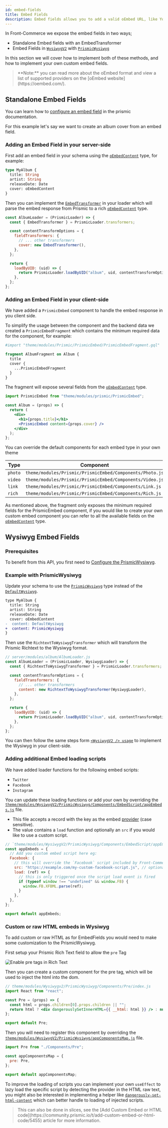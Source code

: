 ```yaml
---
id: embed-fields
title: Embed Fields
description: Embed fields allows you to add a valid oEmbed URL, like YouTube, Vimeo, or Spotify, to generate embed html content, or add your own custom embed content. This guide explains how the default implementation work and how to customize it.
---
```


In Front-Commerce we expose the embed fields in two ways;

- Standalone Embed fields with an EmbedTransformer
- Embed Fields in [`WysiwygV2`](/docs/advanced/theme/wysiwyg.html#lt-WysiwygV2-gt-usage) with [`PrismicWysiwyg`](/docs/advanced/theme/wysiwyg-platform.html#PrismicWysiwyg)

In this section we will cover how to implement both of these methods, and how to implement your own custom embed fields.

<blockquote class="info">
**Note:** you can read more about the oEmbed format and view a list of supported providers on the [oEmbed website](https://oembed.com/).
</blockquote>

## Standalone Embed Fields

You can learn how to [configure an embed field](https://prismic.io/docs/core-concepts/embed) in the prismic documentation.

For this example let's say we want to create an album cover from an embed field.

### Adding an Embed Field in your server-side

First add an embed field in your schema using the [`oEmbedContent`](https://gitlab.com/front-commerce/front-commerce-prismic/-/blob/main/prismic/server/modules/prismic/core/schema.gql) type, for example:

```graphql
type MyAlbum {
  title: String
  artist: String
  releaseDate: Date
  cover: oEmbedContent
}
```

Then you can implement the [`EmbedTransformer`](https://gitlab.com/front-commerce/front-commerce-prismic/-/blob/main/prismic/server/modules/prismic/core/loaders/transformers/Embed.js) in your loader which will parse the embed response from Prismic to a rich [`oEmbedContent`](https://gitlab.com/front-commerce/front-commerce-prismic/-/blob/main/prismic/server/modules/prismic/core/schema.gql) type.

```js
const AlbumLoader = (PrismicLoader) => {
  const { EmbedTransformer } = PrismicLoader.transformers;

  const contentTransformOptions = {
    fieldTransformers: {
      // ... other transformers
      cover: new EmbedTransformer(),
    },
  };

  return {
    loadByUID: (uid) => {
      return PrismicLoader.loadByUID("album", uid, contentTransformOptions);
    },
  };
};
```

### Adding an Embed Field in your client-side

We have added a `PrismicEmbed` component to handle the embed response in you client side.

To simplify the usage between the component and the backend data we created a `PrismicEmbedFragment` which contains the minimum required data for the component, for example:

```graphql
#import "theme/modules/Prismic/PrismicEmbed/PrismicEmbedFragment.gql"

fragment AlbumFragment on Album {
  title
  cover {
    ...PrismicEmbedFragment
  }
}
```

The fragment will expose several fields from the [`oEmbedContent`](https://gitlab.com/front-commerce/front-commerce-prismic/-/blob/main/prismic/server/modules/prismic/core/schema.gql) type.

```jsx
import PrismicEmbed from "theme/modules/prismic/PrismicEmbed";

const Album = (props) => {
  return (
    <div>
      <h1>{props.title}</h1>
      <PrismicEmbed content={props.cover} />
    </div>
  );
};
```

You can override the default components for each embed type in your own theme

| Type    | Component                                                |
| ------- | -------------------------------------------------------- |
| `photo` | `theme/modules/Prismic/PrismicEmbed/Components/Photo.js` |
| `video` | `theme/modules/Prismic/PrismicEmbed/Components/Video.js` |
| `link`  | `theme/modules/Prismic/PrismicEmbed/Components/Link.js`  |
| `rich`  | `theme/modules/Prismic/PrismicEmbed/Components/Rich.js`  |

As mentioned above, the fragment only exposes the minimum required fields for the PrismicEmbed component, if you would like to create your own custom embed component you can refer to all the available fields on the [`oEmbedContent`](https://gitlab.com/front-commerce/front-commerce-prismic/-/blob/main/prismic/server/modules/prismic/core/schema.gql) type.

## Wysiwyg Embed Fields

### Prerequisites

To benefit from this API, you first need to [Configure the PrismicWysiwyg](/docs/prismic/installation.html#Optional-Configure-the-PrismicWysiwyg).

### Example with PrismicWysiwyg

Update your schema to use the [`PrismicWysiwyg`](/docs/advanced/theme/wysiwyg-platform.html#PrismicWysiwyg) type instead of the [`DefaultWysiwyg`](/docs/advanced/theme/wysiwyg-platform.html#DefaultWysiwyg).

```diff
type MyAlbum {
  title: String
  artist: String
  releaseDate: Date
  cover: oEmbedContent
-  content: DefaultWysiwyg
+  content: PrismicWysiwyg
}
```

Then use the `RichtextToWysiwygTransformer` which will transform the Prismic Richtext to the Wysiwyg format.

```js
// server/modules/album/AlbumLoader.js
const AlbumLoader = (PrismicLoader, WysiwygLoader) => {
  const { RichtextToWysiwygTransformer } = PrismicLoader.transformers;

  const contentTransformOptions = {
    fieldTransformers: {
      // ... other transformers
      content: new RichtextToWysiwygTransformer(WysiwygLoader),
    },
  };

  return {
    loadByUID: (uid) => {
      return PrismicLoader.loadByUID("album", uid, contentTransformOptions);
    },
  };
};
```

You can then follow the same steps form [`<WysiwygV2 /> usage`](/docs/advanced/theme/wysiwyg.html#lt-WysiwygV2-gt-usage) to implement the Wysiwyg in your client-side.

### Adding additional Embed loading scripts

We have added loader functions for the following embed scripts:

- `Twitter`
- `Facebook`
- `Instagram`

You can update these loading functions or add your own by overriding the [`theme/modules/WysiwygV2/PrismicWysiwyg/Components/EmbedScript/appEmbeds.js`](https://gitlab.com/front-commerce/front-commerce-prismic/-/blob/main/prismic/web/theme/modules/WysiwygV2/PrismicWysiwyg/Components/EmbedScript/appEmbeds.js) file.

- This file accepts a record with the key as the embed [provider](https://oembed.com/providers.json) (case sensitive).
- The value contains a `load` function and optionally an `src` if you would like to use a custom script.

```js
// `theme/modules/WysiwygV2/PrismicWysiwyg/Components/EmbedScript/appEmbeds.js`
const appEmbeds = {
  // Add you custom embed script here eg:
  Facebook: {
    // this will override the `Facebook` script included by Front-Commerce
    src: "https://example.com/my-custom-facebook-script.js", // optional src (it's not recommended to change this)
    load: (ref) => {
      // this is only triggered once the script load event is fired
      if (typeof window !== "undefined" && window.FB) {
        window.FB.XFBML.parse(ref);
      }
    },
  },
};

export default appEmbeds;
```

### Custom or raw HTML embeds in Wysiwyg

To add custom or raw HTML as for EmbedFields you would need to make some customization to the PrismicWysiwyg.

First setup your Prismic Rich Text field to allow the `pre` Tag

<div style="text-align:left;">
  <img src="./assets/embed-fields/rich-text-pre-tags.png" alt="Enable pre tags in Rich Text" style="border-radius:5px;">
</div>

Then you can create a custom component for the pre tag, which will be used to inject the html into the dom.

```jsx
// theme/modules/Wysiwygv2/PrismicWysiwyg/Components/Pre/index.js
import React from "react";

const Pre = (props) => {
  const html = props.children[0].props.children || "";
  return html ? <div dangerouslySetInnerHTML={{ __html: html }} /> : null;
};

export default Pre;
```

Then you will need to register this component by overriding the [`theme/modules/WysiwygV2/PrismicWysiwyg/appComponentsMap.js`](https://gitlab.com/front-commerce/front-commerce-prismic/-/blob/main/prismic/web/theme/modules/WysiwygV2/PrismicWysiwyg/appComponentsMap.js) file.

```js
import Pre from "./Components/Pre";

const appComponentsMap = {
  pre: Pre,
};

export default appComponentsMap;
```

To improve the loading of scripts you can implement your own `useEffect` to lazy load the specific script by detecting the provider in the HTML raw text, you might also be interested in implementing a helper like [`dangerously-set-html-content`](https://github.com/christo-pr/dangerously-set-html-content) which can better handle to loading of injected scripts.

<blockquote class="tip">
This can also be done in slices, see the [Add Custom Embed or HTML code](https://community.prismic.io/t/add-custom-embed-or-html-code/5455) article for more information.
</blockquote>
